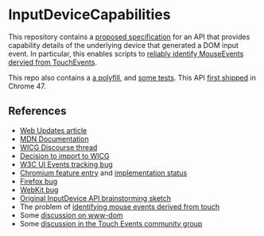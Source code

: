 # InputDeviceCapabilities
This repository contains a [proposed specification](http://WICG.github.io/InputDeviceCapabilities/) for an API that provides capability details of the underlying device that generated a DOM input event.  In particular, this enables scripts to [reliably identify MouseEvents dervied from TouchEvents](https://docs.google.com/document/d/1-ZUtS3knhJP4RbWC74fUZbNp6cbytG6Wen7hewdCtdo/edit).

This repo also contains a [a polyfill](inputdevicecapabilities-polyfill.js), and [some tests](http://WICG.github.io/InputDeviceCapabilities/tests/).  This API [first shipped](https://www.chromestatus.com/features/5681847971348480) in Chrome 47.

## References
* [Web Updates article](https://developers.google.com/web/updates/2015/10/inputdevicecapabilities)
* [MDN Documentation](https://developer.mozilla.org/en-US/docs/Web/API/InputDeviceCapabilities_API)
* [WICG Discourse thread](http://discourse.wicg.io/t/inputdevice-api-for-identifying-mouse-events-derived-from-touch/972/1)
* [Decision to import to WICG](https://lists.w3.org/Archives/Public/public-wicg/2016Jan/0000.html)
* [W3C UI Events tracking bug](https://www.w3.org/Bugs/Public/show_bug.cgi?id=28938)
* [Chromium feature entry](https://www.chromestatus.com/features/5681847971348480) and [implementation status](https://code.google.com/p/chromium/issues/detail?id=476530)
* [Firefox bug](https://bugzilla.mozilla.org/show_bug.cgi?id=1182609)
* [WebKit bug](https://bugs.webkit.org/show_bug.cgi?id=146848)
* [Original InputDevice API brainstorming sketch](https://docs.google.com/document/d/1WLadG2dn4vlCewOmUtUEoRsThiptC7Ox28CRmYUn8Uw/edit#)
* The problem of [identifying mouse events derived from touch](https://docs.google.com/document/d/1-ZUtS3knhJP4RbWC74fUZbNp6cbytG6Wen7hewdCtdo/edit)
* Some [discussion on www-dom](https://lists.w3.org/Archives/Public/www-dom/2015JanMar/0120.html)
* Some [discussion in the Touch Events community group](http://www.w3.org/2015/03/10-touchevents-minutes.html#item02)
